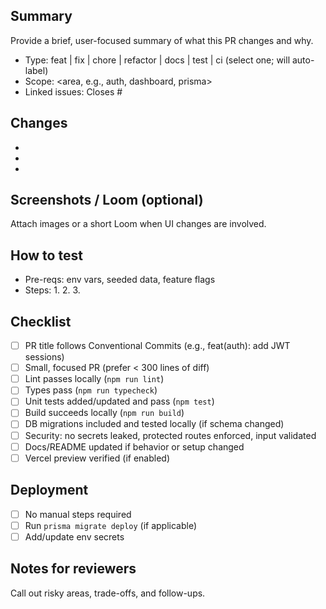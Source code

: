 ## Summary

Provide a brief, user-focused summary of what this PR changes and why.

- Type: feat | fix | chore | refactor | docs | test | ci (select one; will auto-label)
- Scope: <area, e.g., auth, dashboard, prisma>
- Linked issues: Closes #

## Changes

- 
- 
- 

## Screenshots / Loom (optional)

Attach images or a short Loom when UI changes are involved.

## How to test

- Pre-reqs: env vars, seeded data, feature flags
- Steps:
  1. 
  2. 
  3. 

## Checklist

- [ ] PR title follows Conventional Commits (e.g., feat(auth): add JWT sessions)
- [ ] Small, focused PR (prefer < 300 lines of diff)
- [ ] Lint passes locally (`npm run lint`)
- [ ] Types pass (`npm run typecheck`)
- [ ] Unit tests added/updated and pass (`npm test`)
- [ ] Build succeeds locally (`npm run build`)
- [ ] DB migrations included and tested locally (if schema changed)
- [ ] Security: no secrets leaked, protected routes enforced, input validated
- [ ] Docs/README updated if behavior or setup changed
- [ ] Vercel preview verified (if enabled)

## Deployment

- [ ] No manual steps required
- [ ] Run `prisma migrate deploy` (if applicable)
- [ ] Add/update env secrets

## Notes for reviewers

Call out risky areas, trade-offs, and follow-ups.
